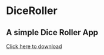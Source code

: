 # DiceRoller

## A simple Dice Roller App
[Click here to download](https://github.com/Ryuk-me/DiceRoller/releases/download/v1.0/diceRoller.apk)
